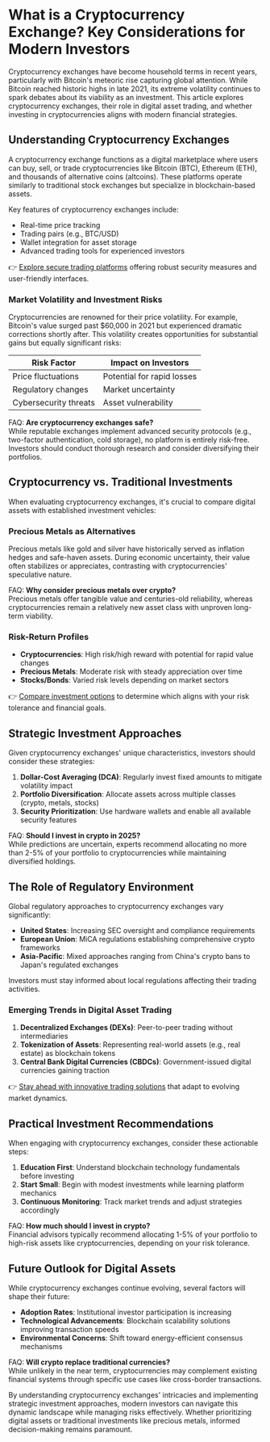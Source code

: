 # What is a Cryptocurrency Exchange? Key Considerations for Modern Investors  

Cryptocurrency exchanges have become household terms in recent years, particularly with Bitcoin's meteoric rise capturing global attention. While Bitcoin reached historic highs in late 2021, its extreme volatility continues to spark debates about its viability as an investment. This article explores cryptocurrency exchanges, their role in digital asset trading, and whether investing in cryptocurrencies aligns with modern financial strategies.  

## Understanding Cryptocurrency Exchanges  

A cryptocurrency exchange functions as a digital marketplace where users can buy, sell, or trade cryptocurrencies like Bitcoin (BTC), Ethereum (ETH), and thousands of alternative coins (altcoins). These platforms operate similarly to traditional stock exchanges but specialize in blockchain-based assets.  

Key features of cryptocurrency exchanges include:  
- Real-time price tracking  
- Trading pairs (e.g., BTC/USD)  
- Wallet integration for asset storage  
- Advanced trading tools for experienced investors  

👉 [Explore secure trading platforms](https://bit.ly/okx-bonus) offering robust security measures and user-friendly interfaces.  

### Market Volatility and Investment Risks  

Cryptocurrencies are renowned for their price volatility. For example, Bitcoin's value surged past $60,000 in 2021 but experienced dramatic corrections shortly after. This volatility creates opportunities for substantial gains but equally significant risks:  

| Risk Factor          | Impact on Investors |
|----------------------|---------------------|
| Price fluctuations   | Potential for rapid losses |
| Regulatory changes   | Market uncertainty |
| Cybersecurity threats| Asset vulnerability |

FAQ: **Are cryptocurrency exchanges safe?**  
While reputable exchanges implement advanced security protocols (e.g., two-factor authentication, cold storage), no platform is entirely risk-free. Investors should conduct thorough research and consider diversifying their portfolios.  

## Cryptocurrency vs. Traditional Investments  

When evaluating cryptocurrency exchanges, it's crucial to compare digital assets with established investment vehicles:  

### Precious Metals as Alternatives  
Precious metals like gold and silver have historically served as inflation hedges and safe-haven assets. During economic uncertainty, their value often stabilizes or appreciates, contrasting with cryptocurrencies' speculative nature.  

FAQ: **Why consider precious metals over crypto?**  
Precious metals offer tangible value and centuries-old reliability, whereas cryptocurrencies remain a relatively new asset class with unproven long-term viability.  

### Risk-Return Profiles  
- **Cryptocurrencies**: High risk/high reward with potential for rapid value changes  
- **Precious Metals**: Moderate risk with steady appreciation over time  
- **Stocks/Bonds**: Varied risk levels depending on market sectors  

👉 [Compare investment options](https://bit.ly/okx-bonus) to determine which aligns with your risk tolerance and financial goals.  

## Strategic Investment Approaches  

Given cryptocurrency exchanges' unique characteristics, investors should consider these strategies:  

1. **Dollar-Cost Averaging (DCA)**: Regularly invest fixed amounts to mitigate volatility impact  
2. **Portfolio Diversification**: Allocate assets across multiple classes (crypto, metals, stocks)  
3. **Security Prioritization**: Use hardware wallets and enable all available security features  

FAQ: **Should I invest in crypto in 2025?**  
While predictions are uncertain, experts recommend allocating no more than 2-5% of your portfolio to cryptocurrencies while maintaining diversified holdings.  

## The Role of Regulatory Environment  

Global regulatory approaches to cryptocurrency exchanges vary significantly:  
- **United States**: Increasing SEC oversight and compliance requirements  
- **European Union**: MiCA regulations establishing comprehensive crypto frameworks  
- **Asia-Pacific**: Mixed approaches ranging from China's crypto bans to Japan's regulated exchanges  

Investors must stay informed about local regulations affecting their trading activities.  

### Emerging Trends in Digital Asset Trading  
1. **Decentralized Exchanges (DEXs)**: Peer-to-peer trading without intermediaries  
2. **Tokenization of Assets**: Representing real-world assets (e.g., real estate) as blockchain tokens  
3. **Central Bank Digital Currencies (CBDCs)**: Government-issued digital currencies gaining traction  

👉 [Stay ahead with innovative trading solutions](https://bit.ly/okx-bonus) that adapt to evolving market dynamics.  

## Practical Investment Recommendations  

When engaging with cryptocurrency exchanges, consider these actionable steps:  

1. **Education First**: Understand blockchain technology fundamentals before investing  
2. **Start Small**: Begin with modest investments while learning platform mechanics  
3. **Continuous Monitoring**: Track market trends and adjust strategies accordingly  

FAQ: **How much should I invest in crypto?**  
Financial advisors typically recommend allocating 1-5% of your portfolio to high-risk assets like cryptocurrencies, depending on your risk tolerance.  

## Future Outlook for Digital Assets  

While cryptocurrency exchanges continue evolving, several factors will shape their future:  
- **Adoption Rates**: Institutional investor participation is increasing  
- **Technological Advancements**: Blockchain scalability solutions improving transaction speeds  
- **Environmental Concerns**: Shift toward energy-efficient consensus mechanisms  

FAQ: **Will crypto replace traditional currencies?**  
While unlikely in the near term, cryptocurrencies may complement existing financial systems through specific use cases like cross-border transactions.  

By understanding cryptocurrency exchanges' intricacies and implementing strategic investment approaches, modern investors can navigate this dynamic landscape while managing risks effectively. Whether prioritizing digital assets or traditional investments like precious metals, informed decision-making remains paramount.